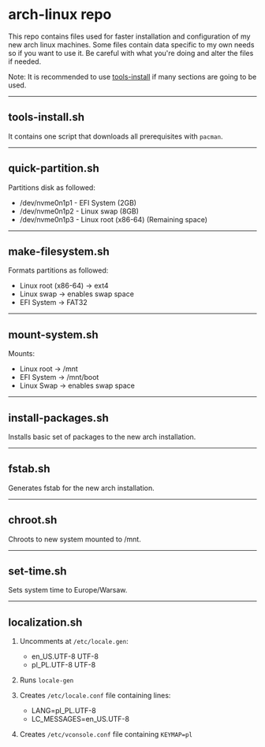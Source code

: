 # arch-linux repo

This repo contains files used for faster installation and configuration of my new arch linux machines.
Some files contain data specific to my own needs so if you want to use it. Be careful with what you're doing and alter the files if needed.

Note: It is recommended to use [tools-install](#tools-install) if many sections are going to be used.

---

## tools-install.sh

It contains one script that downloads all prerequisites with `pacman`.

---

## quick-partition.sh

Partitions disk as followed:

-   /dev/nvme0n1p1 - EFI System (2GB)
-   /dev/nvme0n1p2 - Linux swap (8GB)
-   /dev/nvme0n1p3 - Linux root (x86-64) (Remaining space)

---

## make-filesystem.sh

Formats partitions as followed:

-   Linux root (x86-64) -> ext4
-   Linux swap -> enables swap space
-   EFI System -> FAT32

---

## mount-system.sh

Mounts:

-   Linux root -> /mnt
-   EFI System -> /mnt/boot
-   Linux Swap -> enables swap space

---

## install-packages.sh

Installs basic set of packages to the new arch installation.

---

## fstab.sh

Generates fstab for the new arch installation.

---

## chroot.sh

Chroots to new system mounted to /mnt.

---

## set-time.sh

Sets system time to Europe/Warsaw.

---

## localization.sh

1. Uncomments at `/etc/locale.gen`:

    - en_US.UTF-8 UTF-8
    - pl_PL.UTF-8 UTF-8

1. Runs `locale-gen`
1. Creates `/etc/locale.conf` file containing lines:

    - LANG=pl_PL.UTF-8
    - LC_MESSAGES=en_US.UTF-8

1. Creates `/etc/vconsole.conf` file containing `KEYMAP=pl`
